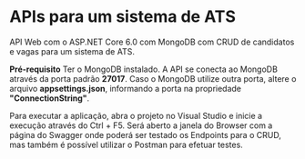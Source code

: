 # APIs para um sistema de ATS

API Web com o ASP.NET Core 6.0 com MongoDB com CRUD de candidatos e vagas para um sistema de ATS.

**Pré-requisito**
Ter o MongoDB instalado. A API se conecta ao MongoDB através da porta padrão **27017**. Caso o MongoDB utilize outra porta, altere o arquivo **appsettings.json**, informando a porta na propriedade **"ConnectionString"**.

Para executar a aplicação, abra o projeto no Visual Studio e inicie a execução através do Ctrl + F5. 
Será aberto a janela do Browser com a página do Swagger onde poderá ser testado os Endpoints para o CRUD, mas também é possível utilizar o Postman para efetuar testes.
